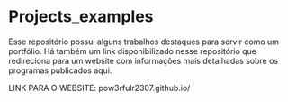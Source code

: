 # Projects_examples

Esse repositório possui alguns trabalhos destaques para servir como um portfólio. Há também um link disponibilizado 
nesse repositório que redireciona para um website com informações mais detalhadas sobre os programas publicados aqui.

LINK PARA O WEBSITE: pow3rfulr2307.github.io/
